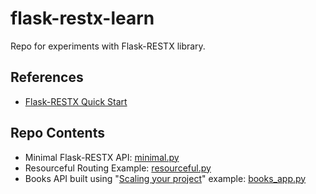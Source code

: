 # flask-restx-learn

Repo for experiments with Flask-RESTX library.

## References

- [Flask-RESTX Quick Start](https://flask-restx.readthedocs.io/en/latest/quickstart.html)

## Repo Contents

- Minimal Flask-RESTX API: [minimal.py](minimal.py)
- Resourceful Routing Example: [resourceful.py](resourceful.py)
- Books API built using "[Scaling your project](https://flask-restx.readthedocs.io/en/latest/scaling.html)" example: 
  [books_app.py](books_app.py)